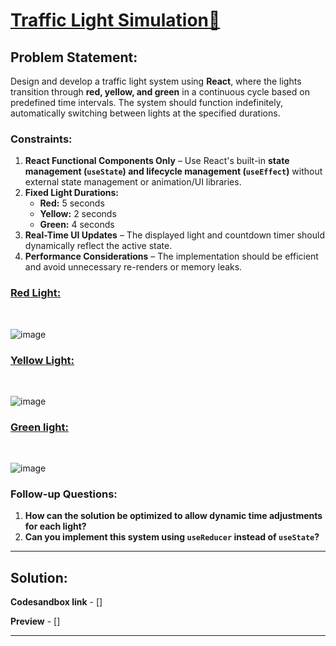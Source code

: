 # [Traffic Light Simulation🚦](#traffic-light-simulation)

## **Problem Statement:**  
Design and develop a traffic light system using **React**, where the lights transition through **red, yellow, and green** in a continuous cycle based on predefined time intervals. The system should function indefinitely, automatically switching between lights at the specified durations.  

### **Constraints:**  
1. **React Functional Components Only** – Use React's built-in **state management (`useState`) and lifecycle management (`useEffect`)** without external state management or animation/UI libraries.  
2. **Fixed Light Durations:**  
   - **Red:** 5 seconds  
   - **Yellow:** 2 seconds  
   - **Green:** 4 seconds  
3. **Real-Time UI Updates** – The displayed light and countdown timer should dynamically reflect the active state.  
4. **Performance Considerations** – The implementation should be efficient and avoid unnecessary re-renders or memory leaks.

### [Red Light:](#red-light)
<br>

![image](https://github.com/user-attachments/assets/7c482dc0-3d3b-4f30-a267-a376b3da0746)


### [Yellow Light:](#yellow-light)
<br>

![image](https://github.com/user-attachments/assets/872f31ac-b71b-4fe1-80d6-995db8b6b481)

### [Green light:](#green-light)
<br>

![image](https://github.com/user-attachments/assets/507e2b0b-b9de-4335-92ae-2f4cff580905)

### **Follow-up Questions:**  
1. **How can the solution be optimized to allow dynamic time adjustments for each light?**  
2. **Can you implement this system using `useReducer` instead of `useState`?**
--- 

## Solution:

**Codesandbox link** - []

**Preview** - []

---
